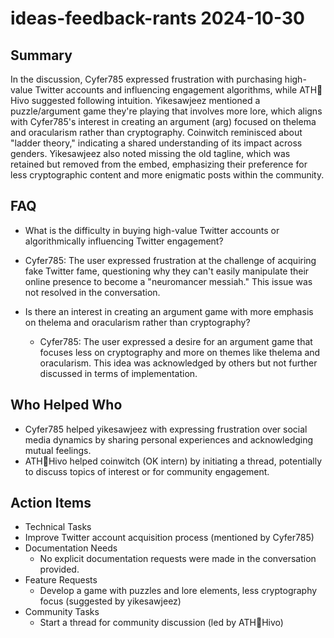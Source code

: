 # ideas-feedback-rants 2024-10-30

## Summary
 In the discussion, Cyfer785 expressed frustration with purchasing high-value Twitter accounts and influencing engagement algorithms, while ATH🥭Hivo suggested following intuition. Yikesawjeez mentioned a puzzle/argument game they're playing that involves more lore, which aligns with Cyfer785's interest in creating an argument (arg) focused on thelema and oracularism rather than cryptography. Coinwitch reminisced about "ladder theory," indicating a shared understanding of its impact across genders. Yikesawjeez also noted missing the old tagline, which was retained but removed from the embed, emphasizing their preference for less cryptographic content and more enigmatic posts within the community.

## FAQ
 - What is the difficulty in buying high-value Twitter accounts or algorithmically influencing Twitter engagement?
  - Cyfer785: The user expressed frustration at the challenge of acquiring fake Twitter fame, questioning why they can't easily manipulate their online presence to become a "neuromancer messiah." This issue was not resolved in the conversation.

- Is there an interest in creating an argument game with more emphasis on thelema and oracularism rather than cryptography?
  - Cyfer785: The user expressed a desire for an argument game that focuses less on cryptography and more on themes like thelema and oracularism. This idea was acknowledged by others but not further discussed in terms of implementation.

## Who Helped Who
 - Cyfer785 helped yikesawjeez with expressing frustration over social media dynamics by sharing personal experiences and acknowledging mutual feelings.
- ATH🥭Hivo helped coinwitch (OK intern) by initiating a thread, potentially to discuss topics of interest or for community engagement.

## Action Items
 - Technical Tasks
  - Improve Twitter account acquisition process (mentioned by Cyfer785)
- Documentation Needs
  - No explicit documentation requests were made in the conversation provided.
- Feature Requests
  - Develop a game with puzzles and lore elements, less cryptography focus (suggested by yikesawjeez)
- Community Tasks
  - Start a thread for community discussion (led by ATH🥭Hivo)

